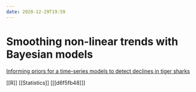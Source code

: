 ```yaml
---
date: 2020-12-29T19:59
---
```


# Smoothing non-linear trends with Bayesian models

[Informing priors for a time-series models to detect declines in tiger sharks](https://www.seascapemodels.org/rstats/2019/09/22/tiger-shark-declines.html)

[[R]]
[[Statistics]]
[[[d6f5fb48]]]